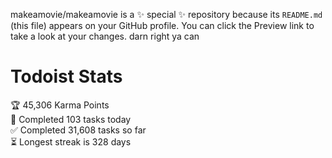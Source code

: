 makeamovie/makeamovie is a ✨ special ✨ repository because its `README.md` (this file) appears on your GitHub profile.
You can click the Preview link to take a look at your changes. darn right ya can

# Todoist Stats

<!-- TODO-IST:START -->
🏆  45,306 Karma Points           
🌸  Completed 103 tasks today           
✅  Completed 31,608 tasks so far           
⏳  Longest streak is 328 days
<!-- TODO-IST:END -->